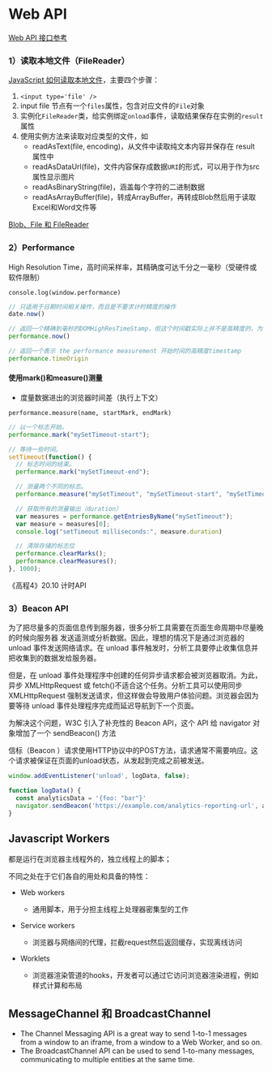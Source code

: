 # Web API

[Web API 接口参考](https://developer.mozilla.org/zh-CN/docs/Web/API)

### 1）读取本地文件（FileReader）

[JavaScript 如何读取本地文件](https://segmentfault.com/a/1190000021436482)，主要四个步骤：

1. `<input type='file' />`
2. input file 节点有一个`files`属性，包含对应文件的`File`对象
3. 实例化`FileReader`类，给实例绑定`onload`事件，读取结果保存在实例的`result`属性
4. 使用实例方法来读取对应类型的文件，如
   - readAsText(file, encoding)，从文件中读取纯文本内容并保存在 result 属性中
   - readAsDataUrl(file)，文件内容保存成数据`URI`的形式，可以用于作为src属性显示图片
   - readAsBinaryString(file)，涵盖每个字符的二进制数据
   - readAsArrayBuffer(file)，转成ArrayBuffer，再转成Blob然后用于读取Excel和Word文件等

[Blob、File 和 FileReader](https://lins403.github.io/vuepress-doc/notesList/javascript/advanced/binary.html#file-%E5%92%8C-filereader)



### 2）Performance

High Resolution Time，高时间采样率，其精确度可达千分之一毫秒（受硬件或软件限制）

```
console.log(window.performance)
```

```js
// 只适用于日期时间相关操作，而且是不要求计时精度的操作
date.now()

// 返回一个精确到毫秒的DOMHighResTimeStamp，但这个时间戳实际上并不是高精度的，为了降低安全威胁，浏览器做了不同程度上的四舍五入处理。
performance.now()

// 返回一个表示 the performance measurement 开始时间的高精度timestamp
performance.timeOrigin
```

#### 使用mark()和measure()测量

- 度量数据进出的浏览器时间差（执行上下文）

`performance.measure(name, startMark, endMark)`

```js
// 以一个标志开始。
performance.mark("mySetTimeout-start");

// 等待一些时间。
setTimeout(function() {
  // 标志时间的结束。
  performance.mark("mySetTimeout-end");

  // 测量两个不同的标志。
  performance.measure("mySetTimeout", "mySetTimeout-start", "mySetTimeout-end");

  // 获取所有的测量输出（duration）
  var measures = performance.getEntriesByName("mySetTimeout");
  var measure = measures[0];
  console.log("setTimeout milliseconds:", measure.duration)

  // 清除存储的标志位
  performance.clearMarks();
  performance.clearMeasures();
}, 1000);
```

《高程4》20.10 计时API



### 3）Beacon API

为了把尽量多的页面信息传到服务器，很多分析工具需要在页面生命周期中尽量晚的时候向服务器 发送遥测或分析数据。因此，理想的情况下是通过浏览器的 unload 事件发送网络请求。在 unload 事件触发时，分析工具要停止收集信息并把收集到的数据发给服务器。

但是，在 unload 事件处理程序中创建的任何异步请求都会被浏览器取消。为此，异步 XMLHttpRequest 或 fetch()不适合这个任务。分析工具可以使用同步 XMLHttpRequest 强制发送请求，但这样做会导致用户体验问题。浏览器会因为要等待 unload 事件处理程序完成而延迟导航到下一个页面。

为解决这个问题，W3C 引入了补充性的 Beacon API，这个 API 给 navigator 对象增加了一个 sendBeacon() 方法

信标（Beacon ）请求使用HTTP协议中的POST方法，请求通常不需要响应。这个请求被保证在页面的unload状态，从发起到完成之前被发送。

```js
window.addEventListener('unload', logData, false);

function logData() {
  const analyticsData = '{foo: "bar"}'
  navigator.sendBeacon('https://example.com/analytics-reporting-url', analyticsData);
}
```



## Javascript Workers

都是运行在浏览器主线程外的，独立线程上的脚本；

不同之处在于它们各自的用处和具备的特性：

- Web workers
  - 通用脚本，用于分担主线程上处理器密集型的工作

- Service workers
  - 浏览器与网络间的代理，拦截request然后返回缓存，实现离线访问
- Worklets
  - 浏览器渲染管道的hooks，开发者可以通过它访问浏览器渲染进程，例如样式计算和布局

## MessageChannel 和 BroadcastChannel

- The Channel Messaging API is a great way to send 1-to-1 messages from a window to an iframe, from a window to a Web Worker, and so on.
- The BroadcastChannel API can be used to send 1-to-many messages, communicating to multiple entities at the same time.
